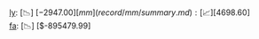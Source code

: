 [ly](record/ly/summary.md): [📉] [$-2947.00]  
[mm](record/mm/summary.md): [📈] [$4698.60]  
[fa](record/fa/summary.md): [📉] [$-895479.99]  
